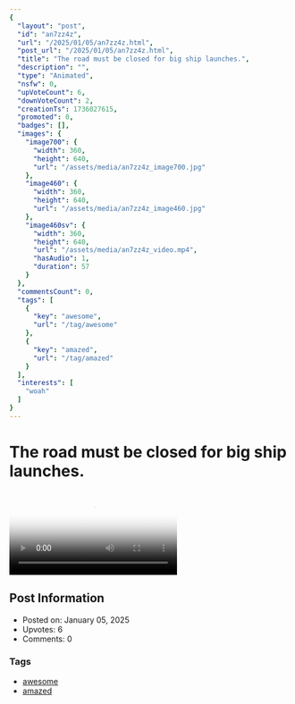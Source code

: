 ```yaml
---
{
  "layout": "post",
  "id": "an7zz4z",
  "url": "/2025/01/05/an7zz4z.html",
  "post_url": "/2025/01/05/an7zz4z.html",
  "title": "The road must be closed for big ship launches.",
  "description": "",
  "type": "Animated",
  "nsfw": 0,
  "upVoteCount": 6,
  "downVoteCount": 2,
  "creationTs": 1736027615,
  "promoted": 0,
  "badges": [],
  "images": {
    "image700": {
      "width": 360,
      "height": 640,
      "url": "/assets/media/an7zz4z_image700.jpg"
    },
    "image460": {
      "width": 360,
      "height": 640,
      "url": "/assets/media/an7zz4z_image460.jpg"
    },
    "image460sv": {
      "width": 360,
      "height": 640,
      "url": "/assets/media/an7zz4z_video.mp4",
      "hasAudio": 1,
      "duration": 57
    }
  },
  "commentsCount": 0,
  "tags": [
    {
      "key": "awesome",
      "url": "/tag/awesome"
    },
    {
      "key": "amazed",
      "url": "/tag/amazed"
    }
  ],
  "interests": [
    "woah"
  ]
}
---
```


# The road must be closed for big ship launches.

<video controls playsinline loop poster="/assets/media/an7zz4z_image460.jpg">
  <source src="/assets/media/an7zz4z_video.mp4" type="video/mp4">
  Your browser does not support the video tag.
</video>

## Post Information

- Posted on: January 05, 2025
- Upvotes: 6
- Comments: 0

### Tags

- [awesome](/tag/awesome)
- [amazed](/tag/amazed)
